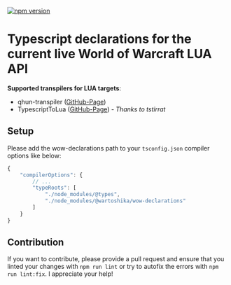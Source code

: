 [![npm version](https://badge.fury.io/js/%40wartoshika%2Fwow-declarations.svg)](https://badge.fury.io/js/%40wartoshika%2Fwow-declarations)

# Typescript declarations for the current live World of Warcraft LUA API

**Supported transpilers for LUA targets**:
- qhun-transpiler ([GitHub-Page](https://github.com/wartoshika/qhun-transpiler))
- TypescriptToLua ([GitHub-Page](https://github.com/TypeScriptToLua/TypeScriptToLua)) - *Thanks to tstirrat*

## Setup

Please add the wow-declarations path to your `tsconfig.json` compiler options like below:

```js
{
    "compilerOptions": {
        // ...
        "typeRoots": [
            "./node_modules/@types",
            "./node_modules/@wartoshika/wow-declarations"
        ]
    }
}
```

## Contribution

If you want to contribute, please provide a pull request and ensure that you linted your changes with `npm run lint` or try to autofix the errors with `npm run lint:fix`. I appreciate your help!